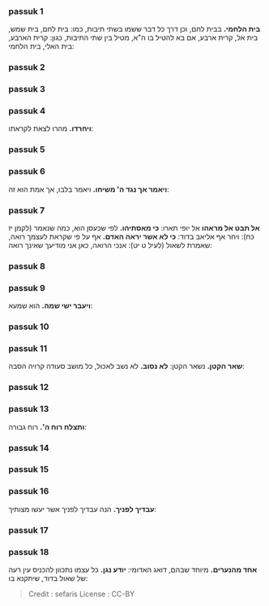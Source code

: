 
### passuk 1
<b>בית הלחמי.</b> בבית לחם, וכן דרך כל דבר ששמו בשתי תיבות, כמו: בית לחם, בית שמש, בית אל, קרית ארבע, אם בא להטיל בו ה"א, מטיל בין שתי התיבות, כגון: קרית הארבע, בית האלי, בית הלחמי:

### passuk 2

### passuk 3

### passuk 4
<b>ויחרדו.</b> מהרו לצאת לקראתו:

### passuk 5

### passuk 6
<b>ויאמר אך נגד ה' משיחו.</b> ויאמר בלבו, אך אמת הוא זה:

### passuk 7
<b>אל תבט אל מראהו</b> אל יופי תארו: 
<b>כי מאסתיהו.</b> לפי שכעסן הוא, כמה שנאמר (לקמן יז כח): ויחר אף אליאב בדוד: 
<b>כי לא אשר יראה האדם.</b> אף על פי שקראת לעצמך רואה, שאמרת לשאול (לעיל ט יט): אנכי הרואה, כאן אני מודיעך שאינך רואה:

### passuk 8

### passuk 9
<b>ויעבר ישי שמה.</b> הוא שמעא:

### passuk 10

### passuk 11
<b>שאר הקטן.</b> נשאר הקטן:
<b>לא נסוב.</b> לא נשב לאכול, כל מושב סעודה קרויה הסבה:

### passuk 12

### passuk 13
<b>ותצלח רוח ה'.</b> רוח גבורה:

### passuk 14

### passuk 15

### passuk 16
<b>עבדיך לפניך.</b> הנה עבדיך לפניך אשר יעשו מצותיך:

### passuk 17

### passuk 18
<b>אחד מהנערים.</b> מיוחד שבהם, דואג האדומי: 
<b>יודע נגן.</b> כל עצמו נתכוון להכניס עין רעה של שאול בדוד, שיתקנא בו:

>Credit : sefaris
>License : CC-BY